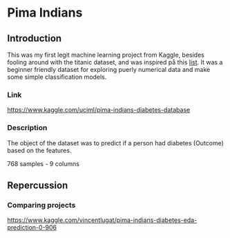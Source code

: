 # Pima Indians
## Introduction
This was my first legit machine learning project from Kaggle, besides fooling around with the titanic dataset, and was inspired på this [list](https://www.kaggle.com/getting-started/114864). It was a beginner friendly dataset for exploring puerly numerical data and make some simple classification models.
### Link
https://www.kaggle.com/uciml/pima-indians-diabetes-database
### Description
The object of the dataset was to predict if a person had diabetes (Outcome) based on the features.  
  
768 samples - 9 columns

## Repercussion
### Comparing projects
https://www.kaggle.com/vincentlugat/pima-indians-diabetes-eda-prediction-0-906
